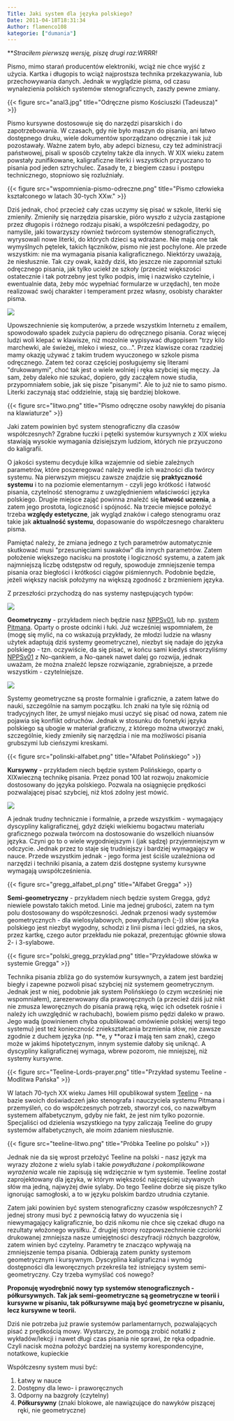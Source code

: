 ```yaml
---
Title: Jaki system dla języka polskiego?
Date: 2011-04-18T18:31:34
Author: flamenco108
kategorie: ["dumania"]
---
```




***Straciłem pierwszą wersję, piszę drugi raz:*WRRR!**

Pismo, mimo starań producentów elektroniki, wciąż nie chce wyjść z
użycia. Kartka i długopis to wciąż najprostsza technika przekazywania,
lub przechowywania danych. Jednak w wyglądzie pisma, od czasu
wynalezienia polskich systemów stenograficznych, zaszły pewne zmiany.


<!--  ![]({filename}/wp-images/uploads/2011/04/anal3-177x300.jpg){width="118" height="200"}
  Odręczne pismo Kościuszki (Tadeusza) -->
  
  {{< figure src="anal3.jpg" title="Odręczne pismo Kościuszki (Tadeusza)" >}}
  

Pismo kursywne dostosowuje się do narzędzi pisarskich i do
zapotrzebowania. W czasach, gdy nie było maszyn do pisania, ani łatwo
dostępnego druku, wiele dokumentów sporządzano odręcznie i tak już
pozostawały. Ważne zatem było, aby adepci biznesu, czy też administracji
państwowej, pisali w sposób czytelny także dla innych. W XIX wieku zatem
powstały zunifikowane, kaligraficzne literki i wszystkich przyuczano to
pisania pod jeden sztrychulec. Zasady te, z biegiem czasu i postępu
technicznego, stopniowo się rozluźniały.


 <!-- [![]({filename}/wp-images/uploads/2011/04/wspomnienia-pismo-odreczne.png){width="200" height="118"}]({filename}/wp-images/uploads/2011/04/wspomnienia-pismo-odreczne.png)
  Pismo człowieka kształconego w latach 30-tych XXw. -->

{{< figure src="wspomnienia-pismo-odreczne.png" title="Pismo człowieka kształconego w latach 30-tych XXw." >}}



Dziś jednak, choć przecież cały czas uczymy się pisać w szkole, literki
się zmieniły. Zmieniły się narzędzia pisarskie, pióro wyszło z użycia
zastąpione przez długopis i różnego rodzaju pisaki, a współcześni
pedagodzy, po namyśle, jaki towarzyszy również twórcom systemów
stenograficznych, wyrysowali nowe literki, do których dzieci są
wdrażane. Nie mają one tak wymyślnych pętelek, takich łączników, pismo
nie jest pochylone. Ale przede wszystkim: nie ma wymagania pisania
kaligraficznego. Niektórzy uważają, że niesłusznie. Tak czy owak, każdy
dziś, kto jeszcze nie zapomniał sztuki odręcznego pisania, jak tylko
uciekł ze szkoły (przecież większości ostatecznie i tak potrzebny jest
tylko podpis, imię i nazwisko czytelnie, i ewentualnie data, żeby móc
wypełniać formularze w urzędach), ten może realizować swój charakter i
temperament przez własny, osobisty charakter pisma.

![](pismo.jpg)


Upowszechnienie się komputerów, a przede wszystkim Internetu z emailem,
spowodowało spadek zużycia papieru do odręcznego pisania. Coraz więcej
ludzi woli klepać w klawisze, niż mozolnie wypisywać długopisem "trzy
kilo marchewki, ale świeżej, mleko i wiesz, co...". Przez klawisze coraz
rzadziej mamy okazję używać z takim trudem wyuczonego w szkole pisma
odręcznego. Zatem też coraz częściej posługujemy się literami
"drukowanymi", choć tak jest o wiele wolniej i ręka szybciej się męczy.
Ja sam, żeby daleko nie szukać, dopiero, gdy zacząłem nowe studia,
przypomniałem sobie, jak się pisze "pisanymi". Ale to już nie to samo
pismo. Literki zaczynają stać oddzielnie, stają się bardziej blokowe.


<!-- ![]({filename}/wp-images/uploads/2011/04/litwo-300x103.png){width="400" height="137"}]({filename}/wp-images/uploads/2011/04/litwo.png)
  Pismo odręczne osoby nawykłej do pisania na klawiaturze
  -->

{{< figure src="litwo.png" title="Pismo odręczne osoby nawykłej do pisania na klawiaturze" >}}


Jaki zatem powinien być system stenograficzny dla czasów współczesnych?
Zgrabne łuczki i pętelki systemów kursywnych z XIX wieku stawiają
wysokie wymagania dzisiejszym ludziom, których nie przyuczono do
kaligrafii.

O jakości systemu decyduje kilka wzajemnie od siebie zależnych
parametrów, które poszeregować należy wedle ich ważności dla twórcy
systemu. Na pierwszym miejscu zawsze znajdzie się **praktyczność
systemu** i to na poziomie elementarnym - czyli jego krótkość i łatwość
pisania, czytelność stenogramu z uwzględnieniem właściwości języka
polskiego. Drugie miejsce zająć powinna znaleźć się **łatwość uczenia**,
a zatem jego prostota, logiczność i spójność. Na trzecie miejsce położyć
trzeba **względy estetyczne**, jak wygląd znaków i całego stenogramu
oraz takie jak **aktualność systemu**, dopasowanie do współczesnego
charakteru pisma.

Pamiętać należy, że zmiana jednego z tych parametrów automatycznie
skutkować musi "przesunięciami suwaków" dla innych parametrów. Zatem
położenie większego nacisku na prostotę i logiczność systemu, a zatem
jak najmniejszą liczbę odstępstw od reguły, spowoduje zmniejszenie tempa
pisania oraz biegłości i krótkości ciągów piśmiennych. Podobnie będzie,
jeżeli większy nacisk położymy na większą zgodność z brzmieniem języka.

Z przeszłości przychodzą do nas systemy następujących typów:



![](npss-alfabet.png)

**Geometryczny** - przykładem niech będzie
nasz [NPPSv01](https://blog.stenografia.pl/search/label/npss), lub np.
[system Pitmana](https://en.wikipedia.org/wiki/Pitman_shorthand). Oparty
o proste odcinki i łuki. Już wcześniej wspomniałem, że (mogę się mylić,
na co wskazują przykłady, że młodzi ludzie na własny użytek adaptują
dziś systemy geometryczne), niezbyt się nadaje do języka polskiego -
tzn. oczywiście, da się pisać, w końcu sami kiedyś stworzyliśmy
[NPPSv01](http://blog.stenografia.pl/search/label/npss) z No-qankiem, a
No-qanek nawet dalej go rozwija, jednak uważam, że można znaleźć lepsze
rozwiązanie, zgrabniejsze, a przede wszystkim - czytelniejsze.


![](naszwil03.jpg)



Systemy geometryczne są proste formalnie i graficznie, a zatem łatwe do
nauki, szczególnie na samym początku. Ich znaki na tyle się różnią od
tradycyjnych liter, że umysł niejako musi uczyć się pisać od nowa, zatem
nie pojawia się konflikt odruchów. Jednak w stosunku do fonetyki języka
polskiego są ubogie w materiał graficzny, z którego można utworzyć
znaki, szczególnie, kiedy zmieniły się narzędzia i nie ma możliwości
pisania grubszymi lub cieńszymi kreskami.  


 <!-- [![]({filename}/wp-images/uploads/2011/04/polinski-alfabet.png){width="200" height="117"}]({filename}/wp-images/uploads/2011/04/polinski-alfabet.png)
  Alfabet Polińskiego -->

{{< figure src="polinski-alfabet.png" title="Alfabet Polińskiego" >}}



**Kursywny** - przykładem niech będzie system Polińskiego, oparty o
XIXwieczną technikę pisania. Przez ponad 100 lat rozwoju znakomicie
dostosowany do języka polskiego. Pozwala na osiągnięcie prędkości
pozwalającej pisać szybciej, niż ktoś zdolny jest mówić.


![](flamenco108-polinski.png)


A jednak trudny technicznie i formalnie, a przede wszystkim - wymagający
dyscypliny kaligraficznej, gdyż dzięki wielkiemu bogactwu materiału
graficznego pozwala twórcom na dostosowanie do wszelkich niuansów
języka. Czyni go to o wiele wygodniejszym i (jak sądzę) przyjemniejszym
w odczycie. Jednak przez to staje się trudniejszy i bardziej wymagający
w nauce. Przede wszystkim jednak - jego forma jest ściśle uzależniona od
narzędzi i techniki pisania, a zatem dziś dostępne systemy kursywne
wymagają uwspółcześnienia.


 <!--  [![]({filename}/wp-images/uploads/2011/04/gregg_alfabet_pl.png){width="200" height="92"}]({filename}/wp-images/uploads/2011/04/gregg_alfabet_pl.png)
  Alfabet Gregga -->
  
  {{< figure src="gregg_alfabet_pl.png" title="Alfabet Gregga" >}}
  


**Semi-geometryczny** - przykładem niech będzie system Gregga,
gdyż niewiele powstało takich metod. Linie ma jednej grubości, zatem na
tym polu dostosowany do współczesności. Jednak przenosi wady systemów
geometrycznych - dla wielosylabowych, powydłużanych (;-)) słów języka
polskiego jest niezbyt wygodny, schodzi z linii pisma i leci gdzieś, na
skos, przez kartkę, czego autor przekładu nie pokazał, prezentując
głównie słowa 2- i 3-sylabowe.




 <!--  [![]({filename}/wp-images/uploads/2011/04/polski_gregg_przyklad.png){width="142" height="200"}]({filename}/wp-images/uploads/2011/04/polski_gregg_przyklad.png)
  Przykładowe słówka w systemie Gregga -->

{{< figure src="polski_gregg_przyklad.png" title="Przykładowe słówka w systemie Gregga" >}}


Technika pisania zbliża go do systemów kursywnych, a zatem jest bardziej
biegły i zapewne pozwoli pisać szybciej niż systemem geometrycznym.
Jednak jest w niej, podobnie jak system Polińskiego (o czym wcześniej
nie wspomniałem), zarezerwowany dla praworęcznych (a przecież dziś już
nikt nie zmusza leworęcznych do pisania prawą ręką, więc ich odsetek
rośnie i należy ich uwzględnić w rachubach), bowiem pismo pędzi daleko w
prawo. Jego wadą (powinienem chyba opublikować omówienie polskiej wersji
tego systemu) jest też konieczność zniekształcania brzmienia słów, nie
zawsze zgodnie z duchem języka (np. **e, y **oraz **i** mają ten sam
znak), czego może w jakimś hipotetycznym, innym systemie dałoby się
uniknąć. A dyscypliny kaligraficznej wymaga, wbrew pozorom, nie
mniejszej, niż systemy kursywne.



<!--  [![]({filename}/wp-images/uploads/2011/04/Teeline-Lords-prayer.png){width="320" height="151"}]({filename}/wp-images/uploads/2011/04/Teeline-Lords-prayer.png)
  Przykład systemu Teeline - Modlitwa Pańska -->
  
  {{< figure src="Teeline-Lords-prayer.png" title="Przykład systemu Teeline - Modlitwa Pańska" >}}
  



W latach 70-tych XX wieku James Hill opublikował system
[Teeline](https://en.wikipedia.org/wiki/Teeline_Shorthand) - na bazie
swoich doświadczeń jako stenografa i nauczyciela systemu Pitmana i
przemyśleń, co do współczesnych potrzeb, stworzył coś, co nazwałbym
systemem alfabetycznym, gdyby nie fakt, że jest nim tylko pozornie.
Specjaliści od dzielenia wszystkiego na typy zaliczają Teeline do grupy
systemów alfabetycznych, ale moim zdaniem niesłusznie.



<!--  [![]({filename}/wp-images/uploads/2011/04/teeline-litwo-300x129.png){width="200" height="86"}]({filename}/wp-images/uploads/2011/04/teeline-litwo.png)
  Próbka Teeline po polsku -->
  
  {{< figure src="teeline-litwo.png" title="Próbka Teeline po polsku" >}}



Jednak nie da się wprost przełożyć Teeline na polski - nasz język ma
wyrazy złożone z wielu sylab i takie *powydłużane i pokomplikowane
wyrażenia* wcale nie zapisują się wdzięcznie w tym systemie. Teeline
został zaprojektowany dla języka, w którym większość najczęściej
używanych słów ma jedną, najwyżej dwie sylaby. Do tego Teeline dobrze
się pisze tylko ignorując samogłoski, a to w języku polskim bardzo
utrudnia czytanie.



Zatem jaki powinien być system stenograficzny czasów współczesnych? Z
jednej strony musi być z pewnością łatwy do wyuczenia się i
niewymagający kaligraficznie, bo dziś nikomu nie chce się czekać długo
na rezultaty włożonego wysiłku. Z drugiej strony rozpowszechnienie
czcionki drukowanej zmniejsza nasze umiejętności deszyfracji różnych
bazgrołów, zatem winien być czytelny. Parametry te znacząco wpływają na
zmniejszenie tempa pisania. Odbierają zatem punkty systemom
geometrycznym i kursywnym. Dyscyplina kaligraficzna i wymóg dostępności
dla leworęcznych przekreśla też istniejący system semi-geometryczny. Czy
trzeba wymyślać coś nowego?



**Proponuję wyodrębnić nowy typ systemów stenograficznych -
półkursywnych. Tak jak semi-geometryczne są geometryczne w teorii
i kursywne w pisaniu, tak półkursywne mają być geometryczne w pisaniu,
lecz kursywne w teorii.**



Dziś nie potrzeba już prawie systemów parlamentarnych, pozwalających
pisać z prędkością mowy. Wystarczy, że pomogą zrobić notatki z
wykładów/lekcji i nawet długi czas pisania nie sprawi, że ręka odpadnie.
Czyli nacisk można położyć bardziej na systemy korespondencyjne,
notatkowe, kupieckie



Współczesny system musi być:

1.  Łatwy w nauce
2.  Dostępny dla lewo- i praworęcznych
3.  Odporny na bazgroły (czytelny)
4.  **Półkursywny** (znaki blokowe, ale nawiązujące do nawyków piszącej
    ręki, nie geometryczne)

